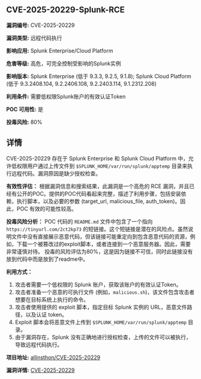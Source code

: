 ## CVE-2025-20229-Splunk-RCE

**漏洞编号:** CVE-2025-20229

**漏洞类型:** 远程代码执行

**影响应用:** Splunk Enterprise/Cloud Platform

**危害等级:** 高危，可完全控制受影响的Splunk实例

**影响版本:** Splunk Enterprise (低于 9.3.3, 9.2.5, 9.1.8); Splunk Cloud Platform (低于 9.3.2408.104, 9.2.2406.108, 9.2.2403.114, 9.1.2312.208)

**利用条件:** 需要低权限Splunk账户的有效认证Token

**POC 可用性:** 是

**投毒风险:** 80%

## 详情

CVE-2025-20229 存在于 Splunk Enterprise 和 Splunk Cloud Platform 中，允许低权限用户通过上传文件到 `$SPLUNK_HOME/var/run/splunk/apptemp` 目录来执行远程代码。漏洞原因是缺少授权检查。

**有效性评估：**
根据漏洞信息和搜索结果，此漏洞是一个高危的 RCE 漏洞，并且已经有公开的POC。提供的POC代码看起来完整，描述了利用步骤，包括安装依赖，执行脚本，以及必要的参数 (target_url, malicious_file, auth_token)。因此，POC 有效的可能性较高。

**投毒风险分析：**
POC 代码的 `README.md` 文件中包含了一个指向 `https://tinyurl.com/2ct2kp73` 的短链接。这个短链接是潜在的风险点。虽然说明文件中没有直接展示恶意代码，但该链接可能重定向到包含恶意代码的资源，例如，下载一个被篡改过的exploit脚本，或者连接到一个恶意服务器。因此，需要非常谨慎对待。 投毒的风险评估为80%，这是因为链接不可信，同时此链接没有放到代码中而是放到了readme中。

**利用方式：**
1.  攻击者需要一个低权限的 Splunk 账户，获取该账户的有效认证Token。
2.  攻击者准备一个恶意的可执行文件 (例如，`malicious.sh`)，该文件包含攻击者想要在目标系统上执行的命令。
3.  攻击者使用提供的 exploit 脚本，指定目标 Splunk 实例的 URL，恶意文件路径，以及认证 token。
4.  Exploit 脚本会将恶意文件上传到 `$SPLUNK_HOME/var/run/splunk/apptemp` 目录。
5.  由于漏洞存在，Splunk 没有正确地进行授权检查，上传的文件可以被执行，导致远程代码执行。


**项目地址:** [allinsthon/CVE-2025-20229](https://github.com/allinsthon/CVE-2025-20229)

**漏洞详情:** [CVE-2025-20229](https://nvd.nist.gov/vuln/detail/CVE-2025-20229)